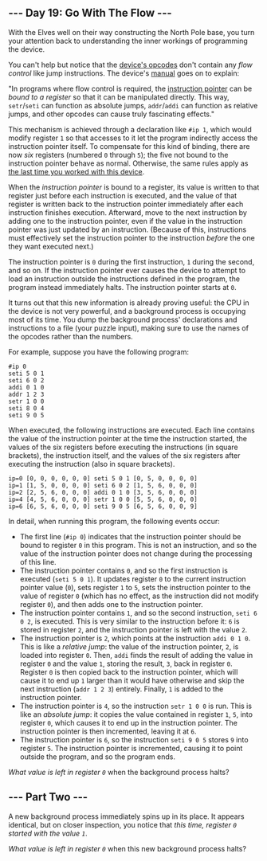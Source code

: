 ## \--- Day 19: Go With The Flow ---

With the Elves well on their way constructing the North Pole base, you
turn your attention back to understanding the inner workings of
programming the device.

You can't help but notice that the [device's opcodes](16) don't contain
any *flow control* like jump instructions. The device's [manual](16)
goes on to explain:

"In programs where flow control is required, the [instruction
pointer](https://en.wikipedia.org/wiki/Program_counter) can be *bound to
a register* so that it can be manipulated directly. This way,
`setr`/`seti` can function as absolute jumps, `addr`/`addi` can function
as relative jumps, and other opcodes can cause
<span title="Good luck maintaining a program that uses a bitwise operation on its instruction pointer, though.">truly
fascinating</span> effects."

This mechanism is achieved through a declaration like `#ip 1`, which
would modify register `1` so that accesses to it let the program
indirectly access the instruction pointer itself. To compensate for this
kind of binding, there are now *six* registers (numbered `0` through
`5`); the five not bound to the instruction pointer behave as normal.
Otherwise, the same rules apply as [the last time you worked with this
device](16).

When the *instruction pointer* is bound to a register, its value is
written to that register just before each instruction is executed, and
the value of that register is written back to the instruction pointer
immediately after each instruction finishes execution. Afterward, move
to the next instruction by adding one to the instruction pointer, even
if the value in the instruction pointer was just updated by an
instruction. (Because of this, instructions must effectively set the
instruction pointer to the instruction *before* the one they want
executed next.)

The instruction pointer is `0` during the first instruction, `1` during
the second, and so on. If the instruction pointer ever causes the device
to attempt to load an instruction outside the instructions defined in
the program, the program instead immediately halts. The instruction
pointer starts at `0`.

It turns out that this new information is already proving useful: the
CPU in the device is not very powerful, and a background process is
occupying most of its time. You dump the background process'
declarations and instructions to a file (your puzzle input), making sure
to use the names of the opcodes rather than the numbers.

For example, suppose you have the following program:

    #ip 0
    seti 5 0 1
    seti 6 0 2
    addi 0 1 0
    addr 1 2 3
    setr 1 0 0
    seti 8 0 4
    seti 9 0 5

When executed, the following instructions are executed. Each line
contains the value of the instruction pointer at the time the
instruction started, the values of the six registers before executing
the instructions (in square brackets), the instruction itself, and the
values of the six registers after executing the instruction (also in
square brackets).

    ip=0 [0, 0, 0, 0, 0, 0] seti 5 0 1 [0, 5, 0, 0, 0, 0]
    ip=1 [1, 5, 0, 0, 0, 0] seti 6 0 2 [1, 5, 6, 0, 0, 0]
    ip=2 [2, 5, 6, 0, 0, 0] addi 0 1 0 [3, 5, 6, 0, 0, 0]
    ip=4 [4, 5, 6, 0, 0, 0] setr 1 0 0 [5, 5, 6, 0, 0, 0]
    ip=6 [6, 5, 6, 0, 0, 0] seti 9 0 5 [6, 5, 6, 0, 0, 9]

In detail, when running this program, the following events occur:

  - The first line (`#ip 0`) indicates that the instruction pointer
    should be bound to register `0` in this program. This is not an
    instruction, and so the value of the instruction pointer does not
    change during the processing of this line.
  - The instruction pointer contains `0`, and so the first instruction
    is executed (`seti 5 0 1`). It updates register `0` to the current
    instruction pointer value (`0`), sets register `1` to `5`, sets the
    instruction pointer to the value of register `0` (which has no
    effect, as the instruction did not modify register `0`), and then
    adds one to the instruction pointer.
  - The instruction pointer contains `1`, and so the second instruction,
    `seti 6 0 2`, is executed. This is very similar to the instruction
    before it: `6` is stored in register `2`, and the instruction
    pointer is left with the value `2`.
  - The instruction pointer is `2`, which points at the instruction
    `addi 0 1 0`. This is like a *relative jump*: the value of the
    instruction pointer, `2`, is loaded into register `0`. Then, `addi`
    finds the result of adding the value in register `0` and the value
    `1`, storing the result, `3`, back in register `0`. Register `0` is
    then copied back to the instruction pointer, which will cause it to
    end up `1` larger than it would have otherwise and skip the next
    instruction (`addr 1 2 3`) entirely. Finally, `1` is added to the
    instruction pointer.
  - The instruction pointer is `4`, so the instruction `setr 1 0 0` is
    run. This is like an *absolute jump*: it copies the value contained
    in register `1`, `5`, into register `0`, which causes it to end up
    in the instruction pointer. The instruction pointer is then
    incremented, leaving it at `6`.
  - The instruction pointer is `6`, so the instruction `seti 9 0 5`
    stores `9` into register `5`. The instruction pointer is
    incremented, causing it to point outside the program, and so the
    program ends.

*What value is left in register `0`* when the background process halts?


## \--- Part Two ---

A new background process immediately spins up in its place. It appears
identical, but on closer inspection, you notice that *this time,
register `0` started with the value `1`*.

*What value is left in register `0`* when this new background process
halts?


